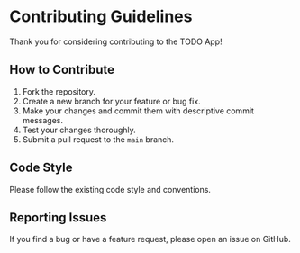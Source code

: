 # Contributing Guidelines

Thank you for considering contributing to the TODO App!

## How to Contribute

1.  Fork the repository.
2.  Create a new branch for your feature or bug fix.
3.  Make your changes and commit them with descriptive commit messages.
4.  Test your changes thoroughly.
5.  Submit a pull request to the `main` branch.

## Code Style

Please follow the existing code style and conventions.

## Reporting Issues

If you find a bug or have a feature request, please open an issue on GitHub.